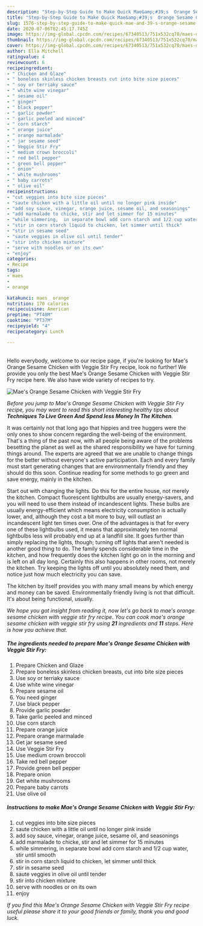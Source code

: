 ```yaml
---
description: "Step-by-Step Guide to Make Quick Mae&amp;#39;s  Orange Sesame Chicken with Veggie Stir Fry"
title: "Step-by-Step Guide to Make Quick Mae&amp;#39;s  Orange Sesame Chicken with Veggie Stir Fry"
slug: 1576-step-by-step-guide-to-make-quick-mae-and-39-s-orange-sesame-chicken-with-veggie-stir-fry
date: 2020-07-06T02:45:17.745Z
image: https://img-global.cpcdn.com/recipes/67340513/751x532cq70/maes-orange-sesame-chicken-with-veggie-stir-fry-recipe-main-photo.jpg
thumbnail: https://img-global.cpcdn.com/recipes/67340513/751x532cq70/maes-orange-sesame-chicken-with-veggie-stir-fry-recipe-main-photo.jpg
cover: https://img-global.cpcdn.com/recipes/67340513/751x532cq70/maes-orange-sesame-chicken-with-veggie-stir-fry-recipe-main-photo.jpg
author: Ella Mitchell
ratingvalue: 4
reviewcount: 6
recipeingredient:
- " Chicken and Glaze"
- " boneless skinless chicken breasts cut into bite size pieces"
- " soy or terriaky sauce"
- " white wine vinegar"
- " sesame oil"
- " ginger"
- " black pepper"
- " garlic powder"
- " garlic peeled and minced"
- " corn starch"
- " orange juice"
- " orange marmalade"
- " jar sesame seed"
- " Veggie Stir Fry"
- " medium crown broccoli"
- " red bell pepper"
- " green bell pepper"
- " onion"
- " white mushrooms"
- " baby carrots"
- " olive oil"
recipeinstructions:
- "cut veggies into bite size pieces"
- "saute chicken with a little oil until no longer pink inside"
- "add soy sauce, vinegar, orange juice, sesame oil, and seasonings"
- "add marmalade to chicke, stir and let simmer for 15 minutes"
- "while simmering,  in separate bowl add corn starch and 1/2 cup water, stir until smooth"
- "stir in corn starch liquid to chicken, let simmer until thick"
- "stir in sesame seed"
- "saute veggies in olive oil until tender"
- "stir into chicken mixture"
- "serve with noodles or on its own"
- "enjoy"
categories:
- Recipe
tags:
- maes
- 
- orange

katakunci: maes  orange 
nutrition: 170 calories
recipecuisine: American
preptime: "PT40M"
cooktime: "PT37M"
recipeyield: "4"
recipecategory: Lunch

---
```

<br>
Hello everybody, welcome to our recipe page, if you're looking for Mae&#39;s  Orange Sesame Chicken with Veggie Stir Fry recipe, look no further! We provide you only the best Mae&#39;s  Orange Sesame Chicken with Veggie Stir Fry recipe here. We also have wide variety of recipes to try.
<br>


![Mae&#39;s  Orange Sesame Chicken with Veggie Stir Fry](https://img-global.cpcdn.com/recipes/67340513/751x532cq70/maes-orange-sesame-chicken-with-veggie-stir-fry-recipe-main-photo.jpg)

<i>Before you jump to Mae&#39;s  Orange Sesame Chicken with Veggie Stir Fry recipe, you may want to read this short interesting healthy tips about 
<strong>Techniques To Live Green And Spend less Money In The Kitchen</strong>.</i>
</br>

It was certainly not that long ago that hippies and tree huggers were the only ones to show concern regarding the well-being of the environment. That's a thing of the past now, with all people being aware of the problems besetting the planet as well as the shared responsibility we have for turning things around. The experts are agreed that we are unable to change things for the better without everyone's active participation. Each and every family must start generating changes that are environmentally friendly and they should do this soon. Continue reading for some methods to go green and save energy, mainly in the kitchen.

Start out with changing the lights. Do this for the entire house, not merely the kitchen. Compact fluorescent lightbulbs are usually energy-savers, and you will need to use them instead of incandescent lights. These bulbs are usually energy-efficient which means electricity consumption is actually lower, and, although they cost a bit more to buy, will outlast an incandescent light ten times over. One of the advantages is that for every one of these lightbulbs used, it means that approximately ten normal lightbulbs less will probably end up at a landfill site. It goes further than simply replacing the lights, though; turning off lights that aren't needed is another good thing to do. The family spends considerable time in the kitchen, and how frequently does the kitchen light go on in the morning and is left on all day long. Certainly this also happens in other rooms, not merely the kitchen. Try keeping the lights off until you absolutely need them, and notice just how much electricity you can save.

The kitchen by itself provides you with many small means by which energy and money can be saved. Environmentally friendly living is not that difficult. It's about being functional, usually.


<i>We hope you got insight from reading it, now let's go back to mae&#39;s  orange sesame chicken with veggie stir fry recipe. You can cook mae&#39;s  orange sesame chicken with veggie stir fry using <strong>21</strong> ingredients and <strong>11</strong> steps. Here is how you achieve that.
</i>

##### The ingredients needed to prepare Mae&#39;s  Orange Sesame Chicken with Veggie Stir Fry:

1. Prepare  Chicken and Glaze
1. Prepare  boneless skinless chicken breasts, cut into bite size pieces
1. Use  soy or terriaky sauce
1. Use  white wine vinegar
1. Prepare  sesame oil
1. You need  ginger
1. Use  black pepper
1. Provide  garlic powder
1. Take  garlic peeled and minced
1. Use  corn starch
1. Prepare  orange juice
1. Prepare  orange marmalade
1. Get  jar sesame seed
1. Use  Veggie Stir Fry
1. Use  medium crown broccoli
1. Take  red bell pepper
1. Provide  green bell pepper
1. Prepare  onion
1. Get  white mushrooms
1. Prepare  baby carrots
1. Use  olive oil


##### Instructions to make Mae&#39;s  Orange Sesame Chicken with Veggie Stir Fry:

1. cut veggies into bite size pieces
1. saute chicken with a little oil until no longer pink inside
1. add soy sauce, vinegar, orange juice, sesame oil, and seasonings
1. add marmalade to chicke, stir and let simmer for 15 minutes
1. while simmering,  in separate bowl add corn starch and 1/2 cup water, stir until smooth
1. stir in corn starch liquid to chicken, let simmer until thick
1. stir in sesame seed
1. saute veggies in olive oil until tender
1. stir into chicken mixture
1. serve with noodles or on its own
1. enjoy


<i>If you find this Mae&#39;s  Orange Sesame Chicken with Veggie Stir Fry recipe useful please share it to your good friends or family, thank you and good luck.</i>
